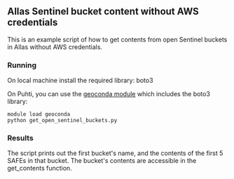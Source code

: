 ## Allas Sentinel bucket content without AWS credentials

This is an example script of how to get contents from open Sentinel buckets in Allas without AWS credentials.

### Running 

On local machine install the required library: boto3

On Puhti, you can use the [geoconda module](https://docs.csc.fi/apps/geoconda/) which includes the boto3 library:
```
module load geoconda
python get_open_sentinel_buckets.py
```
### Results

The script prints out the first bucket's name, and the contents of the first 5 SAFEs in that bucket. The bucket's contents are accessible in the get_contents function.
